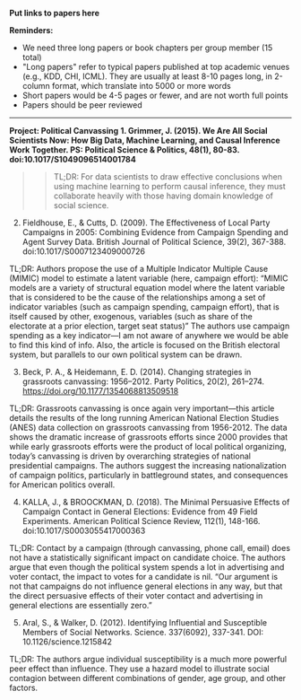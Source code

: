 **Put links to papers here**

**Reminders:**

* We need three long papers or book chapters per group member (15 total)
* "Long papers" refer to typical papers published at top academic venues (e.g., KDD, CHI, ICML). They are usually at least 8-10 pages long, in 2-column format, which translate into 5000 or more words
* Short papers would be 4-5 pages or fewer, and are not worth full points
* Papers should be peer reviewed
---

<b>Project: Political Canvassing</b>
<b>1.	Grimmer, J. (2015). We Are All Social Scientists Now: How Big Data, Machine Learning, and Causal Inference Work Together. PS: Political Science & Politics, 48(1), 80-83. doi:10.1017/S1049096514001784</b>

>>TL;DR: For data scientists to draw effective conclusions when using machine learning to perform causal inference, they must collaborate heavily with those having domain knowledge of social science. 

2.	Fieldhouse, E., & Cutts, D. (2009). The Effectiveness of Local Party Campaigns in 2005: Combining Evidence from Campaign Spending and Agent Survey Data. British Journal of Political Science, 39(2), 367-388. doi:10.1017/S0007123409000726

TL;DR: Authors propose the use of a Multiple Indicator Multiple Cause (MIMIC) model to estimate a latent variable (here, campaign effort):
“MIMIC models are a variety of structural equation model where the latent variable that is considered to be the cause of the relationships among a set of indicator variables (such as campaign spending, campaign effort), that is itself caused by other, exogenous, variables (such as share of the electorate at a prior election, target seat status)”
The authors use campaign spending as a key indicator—I am not aware of anywhere we would be able to find this kind of info. Also, the article is focused on the British electoral system, but parallels to our own political system can be drawn.

3.	Beck, P. A., & Heidemann, E. D. (2014). Changing strategies in grassroots canvassing: 1956–2012. Party Politics, 20(2), 261–274. https://doi.org/10.1177/1354068813509518

TL;DR: Grassroots canvassing is once again very important—this article details the results of the long running American National Election Studies (ANES) data collection on grassroots canvassing from 1956-2012. The data shows the dramatic increase of grassroots efforts since 2000 provides that while early grassroots efforts were the product of local political organizing, today’s canvassing is driven by overarching strategies of national presidential campaigns. The authors suggest the increasing nationalization of campaign politics, particularly in battleground states, and consequences for American politics overall.

4.	KALLA, J., & BROOCKMAN, D. (2018). The Minimal Persuasive Effects of Campaign Contact in General Elections: Evidence from 49 Field Experiments. American Political Science Review, 112(1), 148-166. doi:10.1017/S0003055417000363

TL;DR: Contact by a campaign (through canvassing, phone call, email) does not have a statistically significant impact on candidate choice. The authors argue that even though the political system spends a lot in advertising and voter contact, the impact to votes for a candidate is nil. 
“Our argument is not that campaigns do not influence general elections in any way, but that the direct persuasive effects of their voter contact and advertising in general elections are essentially zero.”

5.	Aral, S., & Walker, D. (2012). Identifying Influential and Susceptible Members of Social Networks. Science. 337(6092), 337-341. DOI: 10.1126/science.1215842

TL;DR: The authors argue individual susceptibility is a much more powerful peer effect than influence. They use a hazard model to illustrate social contagion between different combinations of gender, age group, and other factors. 
